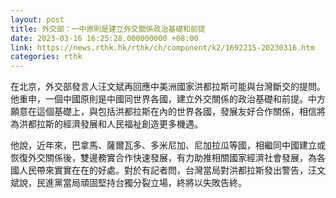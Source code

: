 ```yaml
---
layout: post
title: 外交部：一中原則是建立外交關係政治基礎和前提
date: 2023-03-16 16:25:28.000000000 +08:00
link: https://news.rthk.hk/rthk/ch/component/k2/1692215-20230316.htm
categories: rthk
---
```


在北京，外交部發言人汪文斌再回應中美洲國家洪都拉斯可能與台灣斷交的提問。他重申，一個中國原則是中國同世界各國，建立外交關係的政治基礎和前提。中方願意在這個基礎上，與包括洪都拉斯在內的世界各國，發展友好合作關係，相信將為洪都拉斯的經濟發展和人民福祉創造更多機遇。

他說，近年來，巴拿馬、薩爾瓦多、多米尼加、尼加拉瓜等國，相繼同中國建立或恢復外交關係後，雙邊務實合作快速發展，有力助推相關國家經濟社會發展，為各國人民帶來實實在在的好處。對於有記者問，台灣當局對洪都拉斯發出警告，汪文斌說，民進黨當局頑固堅持台獨分裂立場，終將以失敗告終。
